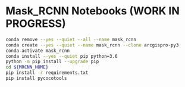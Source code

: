 # Mask_RCNN Notebooks (WORK IN PROGRESS)

```bash
conda remove --yes --quiet --all --name mask_rcnn
conda create --yes --quiet --name mask_rcnn --clone arcgispro-py3
conda activate mask_rcnn
conda install --yes --quiet pip python=3.6
python -m pip install --upgrade pip
cd ${MRCNN_HOME}
pip install -r requirements.txt
pip install pycocotools
```
